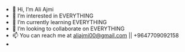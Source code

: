 - 👋 Hi, I’m Ali Ajmi
- 👀 I’m interested in EVERYTHING
- 🌱 I’m currently learning EVERYTHING
- 💞️ I’m looking to collaborate on EVERYTHING
- 📫 You can reach me at aliajmi00@gmail.com || +9647709092158
- 
